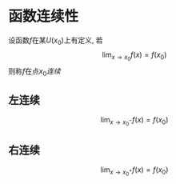 # 函数连续性
设函数$f$在某$U(x_0)$上有定义, 若
$$
\lim_{x \to x_0} f(x) = f(x_0)
$$
则称$f$在点$x_0$*连续*

## 左连续
$$
\lim_{x \to x_0^-} f(x) = f(x_0)
$$
## 右连续
$$
\lim_{x \to x_0^+} f(x) = f(x_0)
$$


